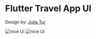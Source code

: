 # Flutter Travel App UI
Design by: [Julia Tur](https://dribbble.com/shots/6510521-Travel-App-for-booking-unique-experience)

<img src="https://user-images.githubusercontent.com/37971110/143873069-6bc0ad6a-6f04-45ac-9b44-073135090c36.png" alt="nice Ui" class="img-fluid">

<img src="https://user-images.githubusercontent.com/37971110/143873089-d272c119-0ab4-44d3-adb7-52563401c645.png" alt="nice Ui" class="img-fluid">
